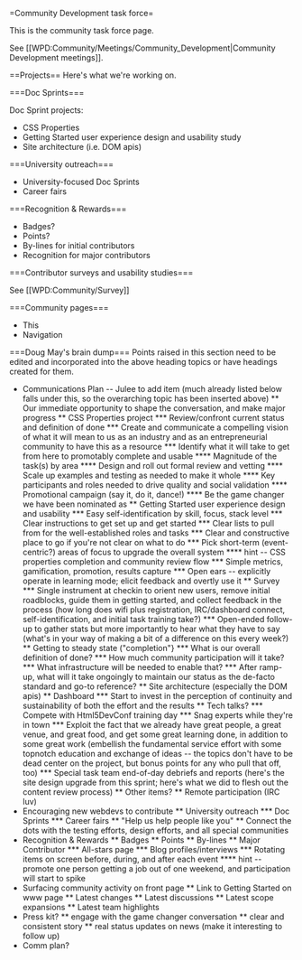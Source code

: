 =Community Development task force=

This is the community task force page.

See [[WPD:Community/Meetings/Community_Development|Community Development meetings]].

==Projects==
Here's what we're working on.

===Doc Sprints===

Doc Sprint projects:
* CSS Properties
* Getting Started user experience design and usability study
* Site architecture (i.e. DOM apis)

===University outreach===

* University-focused Doc Sprints
* Career fairs

===Recognition & Rewards===

* Badges?
* Points?
* By-lines for initial contributors
* Recognition for major contributors

===Contributor surveys and usability studies===

See [[WPD:Community/Survey]]

===Community pages===

* This
* Navigation

===Doug May's brain dump===
Points raised in this section need to be edited and incorporated into the above heading topics or have headings created for them.

* Communications Plan -- Julee to add item (much already listed below falls under this, so the overarching topic has been inserted above)
** Our immediate opportunity to shape the conversation, and make major progress
** CSS Properties project
*** Review/confront current status and definition of done
*** Create and communicate a compelling vision of what it will mean to us as an industry and as an entrepreneurial community to have this as a resource
*** Identify what it will take to get from here to promotably complete and usable
**** Magnitude of the task(s) by area
**** Design and roll out formal review and vetting
**** Scale up examples and testing as needed to make it whole
**** Key participants and roles needed to drive quality and social validation
**** Promotional campaign (say it, do it, dance!)
**** Be the game changer we have been nominated as
** Getting Started user experience design and usability
*** Easy self-identification by skill, focus, stack level
*** Clear instructions to get set up and get started
*** Clear lists to pull from for the well-established roles and tasks
*** Clear and constructive place to go if you're not clear on what to do
*** Pick short-term (event-centric?) areas of focus to upgrade the overall system
**** hint -- CSS properties completion and community review flow
*** Simple metrics, gamification, promotion, results capture
*** Open ears -- explicitly operate in learning mode; elicit feedback and overtly use it
** Survey
*** Single instrument at checkin to orient new users, remove initial roadblocks, guide them in getting started, and collect feedback in the process (how long does wifi plus registration, IRC/dashboard connect, self-identification, and initial task training take?)
*** Open-ended follow-up to gather stats but more importantly to hear what they have to say (what's in your way of making a bit of a difference on this every week?)
** Getting to steady state ("completion"}
*** What is our overall definition of done?
*** How much community participation will it take?
*** What infrastructure will be needed to enable that?
*** After ramp-up, what will it take ongoingly to maintain our status as the de-facto standard and go-to reference?
** Site architecture (especially the DOM apis)
** Dashboard
*** Start to invest in the perception of continuity and sustainability of both the effort and the results
** Tech talks?
*** Compete with Html5DevConf training day
*** Snag experts while they're in town
*** Exploit the fact that we already have great people, a great venue, and great food, and get some great learning done, in addition to some great work (embellish the fundamental service effort with some topnotch education and exchange of ideas -- the topics don't have to be dead center on the project, but bonus points for any who pull that off, too)
*** Special task team end-of-day debriefs and reports (here's the site design upgrade from this sprint; here's what we did to flesh out the content review process)
** Other items?
** Remote participation (IRC luv)
* Encouraging new webdevs to contribute
** University outreach
*** Doc Sprints
*** Career fairs
** "Help us help people like you"
** Connect the dots with the testing efforts, design efforts, and all special communities
* Recognition & Rewards
** Badges
** Points
** By-lines
** Major Contributor 
*** All-stars page
*** Blog profiles/interviews 
*** Rotating items on screen before, during, and after each event
**** hint -- promote one person getting a job out of one weekend, and participation will start to spike
* Surfacing community activity on front page
** Link to Getting Started on www page
** Latest changes
** Latest discussions
** Latest scope expansions
** Latest team highlights
* Press kit?
** engage with the game changer conversation
** clear and consistent story
** real status updates on news (make it interesting to follow up)
* Comm plan?